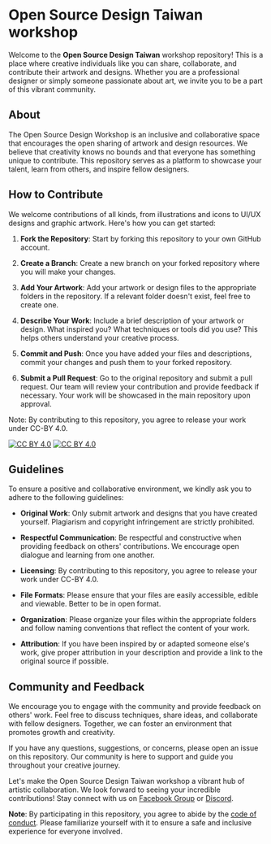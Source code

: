 # Open Source Design Taiwan workshop

Welcome to the **Open Source Design Taiwan** workshop repository! This is a place where creative individuals like you can share, collaborate, and contribute their artwork and designs. Whether you are a professional designer or simply someone passionate about art, we invite you to be a part of this vibrant community.

## About

The Open Source Design Workshop is an inclusive and collaborative space that encourages the open sharing of artwork and design resources. We believe that creativity knows no bounds and that everyone has something unique to contribute. This repository serves as a platform to showcase your talent, learn from others, and inspire fellow designers.

## How to Contribute

We welcome contributions of all kinds, from illustrations and icons to UI/UX designs and graphic artwork. Here's how you can get started:

1. **Fork the Repository**: Start by forking this repository to your own GitHub account.

2. **Create a Branch**: Create a new branch on your forked repository where you will make your changes.

3. **Add Your Artwork**: Add your artwork or design files to the appropriate folders in the repository. If a relevant folder doesn't exist, feel free to create one.

4. **Describe Your Work**: Include a brief description of your artwork or design. What inspired you? What techniques or tools did you use? This helps others understand your creative process.

5. **Commit and Push**: Once you have added your files and descriptions, commit your changes and push them to your forked repository.

6. **Submit a Pull Request**: Go to the original repository and submit a pull request. Our team will review your contribution and provide feedback if necessary. Your work will be showcased in the main repository upon approval.

Note: By contributing to this repository, you agree to release your work under CC-BY 4.0.  

[![CC BY 4.0][cc-by-shield]][cc-by]
[![CC BY 4.0][cc-by-image]][cc-by]

[cc-by]: http://creativecommons.org/licenses/by/4.0/
[cc-by-image]: https://i.creativecommons.org/l/by/4.0/88x31.png
[cc-by-shield]: https://img.shields.io/badge/License-CC%20BY%204.0-lightgrey.svg

## Guidelines

To ensure a positive and collaborative environment, we kindly ask you to adhere to the following guidelines:

- **Original Work**: Only submit artwork and designs that you have created yourself. Plagiarism and copyright infringement are strictly prohibited.

- **Respectful Communication**: Be respectful and constructive when providing feedback on others' contributions. We encourage open dialogue and learning from one another.

- **Licensing**: By contributing to this repository, you agree to release your work under CC-BY 4.0. 

- **File Formats**: Please ensure that your files are easily accessible, edible and viewable. Better to be in open format.

- **Organization**: Please organize your files within the appropriate folders and follow naming conventions that reflect the content of your work.

- **Attribution**: If you have been inspired by or adapted someone else's work, give proper attribution in your description and provide a link to the original source if possible.

## Community and Feedback

We encourage you to engage with the community and provide feedback on others' work. Feel free to discuss techniques, share ideas, and collaborate with fellow designers. Together, we can foster an environment that promotes growth and creativity.

If you have any questions, suggestions, or concerns, please open an issue on this repository. Our community is here to support and guide you throughout your creative journey.

Let's make the Open Source Design Taiwan workshop a vibrant hub of artistic collaboration. We look forward to seeing your incredible contributions!
Stay connect with us on [Facebook Group](https://www.facebook.com/groups/2495434990745588) or [Discord](https://discord.gg/9QvpVnTJY7).

**Note**: By participating in this repository, you agree to abide by the [code of conduct]([CODE_OF_CONDUCT.md](https://sites.google.com/gdg-taipei.org/wtm-gdg-tw-code-of-conduct/home)). Please familiarize yourself with it to ensure a safe and inclusive experience for everyone involved.
